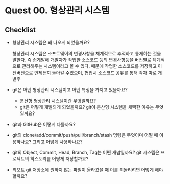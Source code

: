 # Quest 00. 형상관리 시스템

## Checklist
* 형상관리 시스템은 왜 나오게 되었을까요?
  <p> 형상관리 시스템은 소프트웨어의 변경사항을 체계적으로 추적하고 통제하는 것을 말한다. 즉 쉽게말해 개발자가 작업한 소스코드 등의 변경사항등을 버전별로 체계적으로 관리해주는 시스템이라고 볼 수 있다. 때문에 작업한 소스코드를 저장하고 이전버전으로 언제든지 돌아갈 수있으며, 협업시 소스코드 공유를 통해 각자 따로 개발후 </p>

* git은 어떤 형상관리 시스템이고 어떤 특징을 가지고 있을까요? 
  * 분산형 형상관리 시스템이란 무엇일까요?
  * git은 어떻게 개발되게 되었을까요? git이 분산형 시스템을 채택한 이유는 무엇일까요?
* git과 GitHub은 어떻게 다를까요?
* git의 clone/add/commit/push/pull/branch/stash 명령은 무엇이며 어떨 때 이용하나요? 그리고 어떻게 사용하나요?
* git의 Object, Commit, Head, Branch, Tag는 어떤 개념일까요? git 시스템은 프로젝트의 히스토리를 어떻게 저장할까요?
* 리모트 git 저장소에 원하지 않는 파일이 올라갔을 때 이를 되돌리려면 어떻게 해야 할까요?